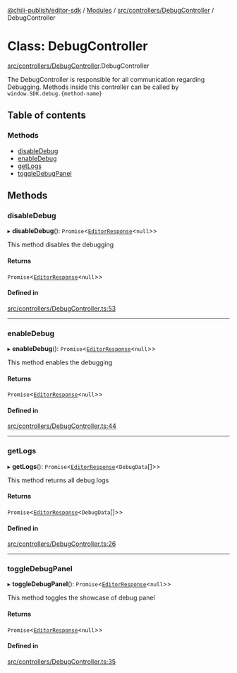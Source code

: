 [@chili-publish/editor-sdk](../README.md) / [Modules](../modules.md) / [src/controllers/DebugController](../modules/controllers_DebugController.md) / DebugController

# Class: DebugController

[src/controllers/DebugController](../modules/controllers_DebugController.md).DebugController

The DebugController is responsible for all communication regarding Debugging.
Methods inside this controller can be called by `window.SDK.debug.{method-name}`

## Table of contents

### Methods

- [disableDebug](controllers_DebugController.DebugController.md#disabledebug)
- [enableDebug](controllers_DebugController.DebugController.md#enabledebug)
- [getLogs](controllers_DebugController.DebugController.md#getlogs)
- [toggleDebugPanel](controllers_DebugController.DebugController.md#toggledebugpanel)

## Methods

### disableDebug

▸ **disableDebug**(): `Promise`<[`EditorResponse`](../interfaces/src.EditorResponse.md)<``null``\>\>

This method disables the debugging

#### Returns

`Promise`<[`EditorResponse`](../interfaces/src.EditorResponse.md)<``null``\>\>

#### Defined in

[src/controllers/DebugController.ts:53](https://github.com/chili-publish/editor-sdk/blob/bc89ed1/src/controllers/DebugController.ts#L53)

___

### enableDebug

▸ **enableDebug**(): `Promise`<[`EditorResponse`](../interfaces/src.EditorResponse.md)<``null``\>\>

This method enables the debugging

#### Returns

`Promise`<[`EditorResponse`](../interfaces/src.EditorResponse.md)<``null``\>\>

#### Defined in

[src/controllers/DebugController.ts:44](https://github.com/chili-publish/editor-sdk/blob/bc89ed1/src/controllers/DebugController.ts#L44)

___

### getLogs

▸ **getLogs**(): `Promise`<[`EditorResponse`](../interfaces/src.EditorResponse.md)<`DebugData`[]\>\>

This method returns all debug logs

#### Returns

`Promise`<[`EditorResponse`](../interfaces/src.EditorResponse.md)<`DebugData`[]\>\>

#### Defined in

[src/controllers/DebugController.ts:26](https://github.com/chili-publish/editor-sdk/blob/bc89ed1/src/controllers/DebugController.ts#L26)

___

### toggleDebugPanel

▸ **toggleDebugPanel**(): `Promise`<[`EditorResponse`](../interfaces/src.EditorResponse.md)<``null``\>\>

This method toggles the showcase of debug panel

#### Returns

`Promise`<[`EditorResponse`](../interfaces/src.EditorResponse.md)<``null``\>\>

#### Defined in

[src/controllers/DebugController.ts:35](https://github.com/chili-publish/editor-sdk/blob/bc89ed1/src/controllers/DebugController.ts#L35)
